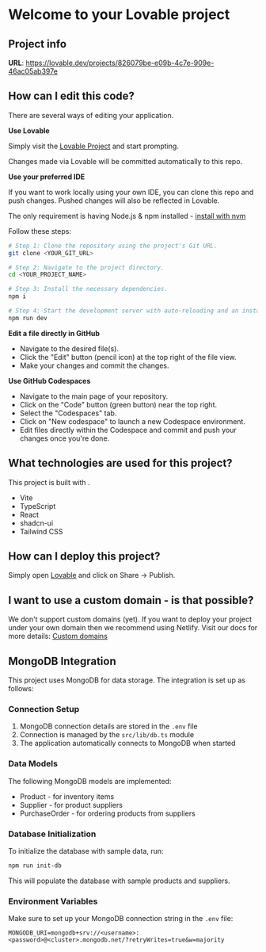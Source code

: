 # Welcome to your Lovable project

## Project info

**URL**: https://lovable.dev/projects/826079be-e09b-4c7e-909e-46ac05ab397e

## How can I edit this code?

There are several ways of editing your application.

**Use Lovable**

Simply visit the [Lovable Project](https://lovable.dev/projects/826079be-e09b-4c7e-909e-46ac05ab397e) and start prompting.

Changes made via Lovable will be committed automatically to this repo.

**Use your preferred IDE**

If you want to work locally using your own IDE, you can clone this repo and push changes. Pushed changes will also be reflected in Lovable.

The only requirement is having Node.js & npm installed - [install with nvm](https://github.com/nvm-sh/nvm#installing-and-updating)

Follow these steps:

```sh
# Step 1: Clone the repository using the project's Git URL.
git clone <YOUR_GIT_URL>

# Step 2: Navigate to the project directory.
cd <YOUR_PROJECT_NAME>

# Step 3: Install the necessary dependencies.
npm i

# Step 4: Start the development server with auto-reloading and an instant preview.
npm run dev
```

**Edit a file directly in GitHub**

- Navigate to the desired file(s).
- Click the "Edit" button (pencil icon) at the top right of the file view.
- Make your changes and commit the changes.

**Use GitHub Codespaces**

- Navigate to the main page of your repository.
- Click on the "Code" button (green button) near the top right.
- Select the "Codespaces" tab.
- Click on "New codespace" to launch a new Codespace environment.
- Edit files directly within the Codespace and commit and push your changes once you're done.

## What technologies are used for this project?

This project is built with .

- Vite
- TypeScript
- React
- shadcn-ui
- Tailwind CSS

## How can I deploy this project?

Simply open [Lovable](https://lovable.dev/projects/826079be-e09b-4c7e-909e-46ac05ab397e) and click on Share -> Publish.

## I want to use a custom domain - is that possible?

We don't support custom domains (yet). If you want to deploy your project under your own domain then we recommend using Netlify. Visit our docs for more details: [Custom domains](https://docs.lovable.dev/tips-tricks/custom-domain/)

## MongoDB Integration

This project uses MongoDB for data storage. The integration is set up as follows:

### Connection Setup

1. MongoDB connection details are stored in the `.env` file
2. Connection is managed by the `src/lib/db.ts` module
3. The application automatically connects to MongoDB when started

### Data Models

The following MongoDB models are implemented:
- Product - for inventory items
- Supplier - for product suppliers
- PurchaseOrder - for ordering products from suppliers

### Database Initialization

To initialize the database with sample data, run:

```bash
npm run init-db
```

This will populate the database with sample products and suppliers.

### Environment Variables

Make sure to set up your MongoDB connection string in the `.env` file:

```
MONGODB_URI=mongodb+srv://<username>:<password>@<cluster>.mongodb.net/?retryWrites=true&w=majority
```
